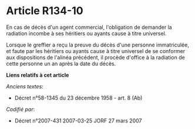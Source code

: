 # Article R134-10

En cas de décès d'un agent commercial, l'obligation de demander la radiation incombe à ses héritiers ou ayants cause à titre
universel.

Lorsque le greffier a reçu la preuve du décès d'une personne immatriculée, et faute par les héritiers ou ayants cause à titre
universel de se conformer aux dispositions de l'alinéa précédent, il procède d'office à la radiation de cette personne un an
après la date du décès.

**Liens relatifs à cet article**

_Anciens textes_:

  - Décret n°58-1345 du 23 décembre 1958 - art. 8 (Ab)

_Codifié par_:

  - Décret n°2007-431 2007-03-25 JORF 27 mars 2007
